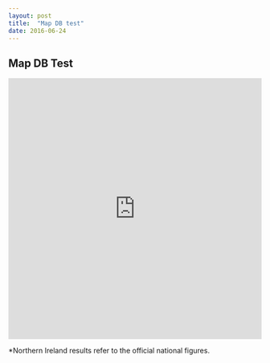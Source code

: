 ```yaml
---
layout: post
title:  "Map DB test"
date: 2016-06-24
---
```


<h2>Map DB Test</h2>

<iframe width="100%" height="520" frameborder="0" src="https://daniele89ct.cartodb.com/viz/b61ec522-39ea-11e6-898a-0e787de82d45/embed_map" allowfullscreen webkitallowfullscreen mozallowfullscreen oallowfullscreen msallowfullscreen></iframe>

*Northern Ireland results refer to the official national figures.
